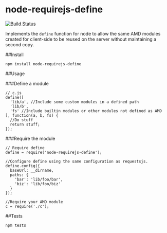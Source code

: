 node-requirejs-define
=====================

[![Build Status](https://travis-ci.org/docmarionum1/node-requirejs-define.svg?branch=master)](https://travis-ci.org/docmarionum1/node-requirejs-define)

Implements the `define` function for node to allow the same AMD modules created for client-side to be reused on the server without maintaining a second copy.

##Install

    npm install node-requirejs-define
  
##Usage

###Define a module
    
    // c.js
    define([
      'lib/a', //Include some custom modules in a defined path
      'lib/b', 
      'fs' //Include builtin modules or other modules not defined as AMD
    ], function(a, b, fs) {
      //Do stuff
      return stuff;
    });

###Require the module
    
    // Require define
    define = require('node-requirejs-define');
    
    //Configure define using the same configuration as requestsjs.
    define.config({
      baseUrl: __dirname,
      paths: {
        'bar': 'lib/foo/bar',
        'biz': 'lib/foo/biz'
      }
    });
    
    //Require your AMD module
    c = require('./c');
    
##Tests

    npm tests
